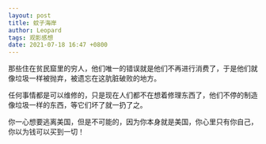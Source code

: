 ```yaml
---
layout: post
title: 蚊子海岸
author: Leopard
tags: 观影感想
date: 2021-07-18 16:47 +0800
---
```


那些住在贫民窟里的穷人，他们唯一的错误就是他们不再进行消费了，于是他们就像垃圾一样被抛弃，被遗忘在这肮脏破败的地方。

任何事情都是可以维修的，只是现在人们都不在想着修理东西了，他们不停的制造像垃圾一样的东西，等它们坏了就一扔了之。

你一心想要逃离美国，但是不可能的，因为你本身就是美国，你心里只有你自己，你以为钱可以买到一切！
